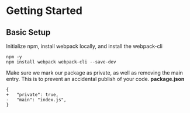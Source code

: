 # Getting Started

## Basic Setup
Initialize npm, install webpack locally, and install the webpack-cli
```
npm -y
npm install webpack webpack-cli --save-dev
```

Make sure we mark our package as private, as well as removing the main entry.
This is to prevent an accidental publish of your code.
**package.json**
```
{
+   "private": true,
-   "main": "index.js",
}
```
